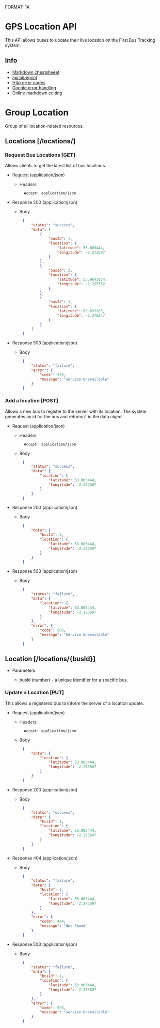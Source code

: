 FORMAT: 1A

# GPS Location API
This API allows buses to update their live location on the First Bus Tracking system.

## Info
+ [Markdown cheatsheeet](https://github.com/adam-p/markdown-here/wiki/Markdown-Cheatsheet#links)
+ [api blueprint](https://apiblueprint.org)
+ [Http error codes](http://www.restapitutorial.com/httpstatuscodes.html)
+ [Google error handling](https://cloud.google.com/storage/docs/json_api/v1/status-codes)
+ [Online markdown editing](https://stackedit.io)

# Group Location
Group of all location-related resources.

## Locations [/locations/]
    
### Request Bus Locations [GET]

Allows clients to get the latest list of bus locations.

+ Request (application/json)

    + Headers

            Accept: application/json

+ Response 200 (application/json)
        
    + Body
```json
        {
            "status": "success",
            "data": [
                {
                    "busId": 1,
                    "location": {
                        "latitude": 53.003444,
                        "longitude": -2.273507
                    }
                },
                {
                    "busId": 2,
                    "location": {
                        "latitude": 53.9643824,
                        "longitude": -2.295362
                    }
                },
                {
                    "busId": 3,
                    "location": {
                        "latitude": 53.837285,
                        "longitude": -2.276247
                    }
                }
            ]
        }
```
+ Response 503 (application/json)

    + Body
```json
        {
            "status": "failure",
            "error": {
                "code": 503,
                "message": "Service Unavailable"
            }
        }
```
### Add a location [POST]

Allows a new bus to register to the server with its location. The
system generates an id for the bus and returns it in the data object.

+ Request (application/json)

    + Headers

            Accept: application/json

    + Body
```json
        {
            "status": "success",
            "data": {
                "location": {
                    "latitude": 53.003444,
                    "longitude": -2.273507 
                }
            }
        }
```

+ Response 200 (application/json)

    + Body
```json
        {
            "data": {
                "busId": 1,
                "location": {
                    "latitude": 53.003444,
                    "longitude": -2.273507
                }
            }
        }
```

+ Response 503 (application/json)

    + Body
```json
        {
            "status": "failure",
            "data": {
                "location": {
                    "latitude": 53.003444,
                    "longitude": -2.273507
                }
            },
            "error": {
                "code": 503,
                "message": "Service Unavailable"
            }
        }
```
## Location [/locations/{busId}]

+ Parameters

    + busId (number) - a unique identifier for a specific bus.

### Update a Location [PUT]

This allows a registered bus to inform the server of a location
update.

+ Request (application/json)

    + Headers
    
            Accept: application/json
    
    + Body
```json
        {
            "data": {
                "location": {
                    "latitude": 53.003444,
                    "longitude": -2.273507
                }
            }
        }
```
+ Response 200 (application/json)
    
    + Body
```json
        {
            "status": "success",
            "data": {
                "busId": 1,
                "location": {
                    "latitude": 53.003444,
                    "longitude": -2.273507
                }
            }
        }
```
+ Response 404 (application/json)
        
    + Body
```json
        {
            "status": "failure",
            "data": {
                "busId": 1,
                "location": {
                    "latitude": 53.003444,
                    "longitude": -2.273507 
                }
            },
            "error": {
                "code": 404,
                "message": "Not Found"
            }
        }
```
+ Response 503 (application/json)
        
    + Body
```json
        {
            "status": "failure",
            "data": {
                "busId": 1,
                "location": {
                    "latitude": 53.003444,
                    "longitude": -2.273507 
                }
            },
            "error": {
                "code": 503,
                "message": "Service Unavailable"
            }
        }
```